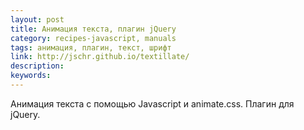 ```yaml
---
layout: post
title: Анимация текста, плагин jQuery
category: recipes-javascript, manuals
tags: анимация, плагин, текст, шрифт
link: http://jschr.github.io/textillate/
description:
keywords:
---
```


<p>Анимация текста с помощью Javascript и animate.css. Плагин для jQuery.</p>

